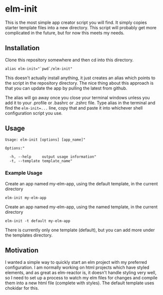 # elm-init

This is the most simple app creator script you will find. It simply copies starter template files into a new directory. This script will probably get more complicated in the future, but for now this meets my needs.

## Installation

Clone this repository somewhere and then cd into this directory.

```
alias elm-init="`pwd`/elm-init"
```

This doesn't actually install anything, it just creates an alias which points to the script in the repository directory. The nice thing about this approach is that you can update the app by pulling the latest from github.

The alias will go away once you close your terminal windows unless you add it to your .profile or .bashrc or .zshrc file. Type alias in the terminal and find the `elm-init=...` line, copy that and paste it into whichever shell configuration script you use.

## Usage

```
Usage: elm-init [options] [app_name]"

Options:"

  -h, --help     output usage information"
  -t, --template template_name"
```

### Example Usage

Create an app named my-elm-app, using the default template, in the current directory

```
elm-init my-elm-app
```

Create an app named my-elm-app, using the named template, in the current directory

```
elm-init -t default my-elm-app
```

There is currently only one template (default), but you can add more under the templates directory.

## Motivation

I wanted a simple way to quickly start an elm project with my preferred configuration. I am normally working on html projects which have styled elements, and as great as elm-reactor is, it doesn't handle styling very well, so I need to set up a process to watch my elm files for changes and compile them into a new html file (complete with styles). The default template uses chokidar for this.
